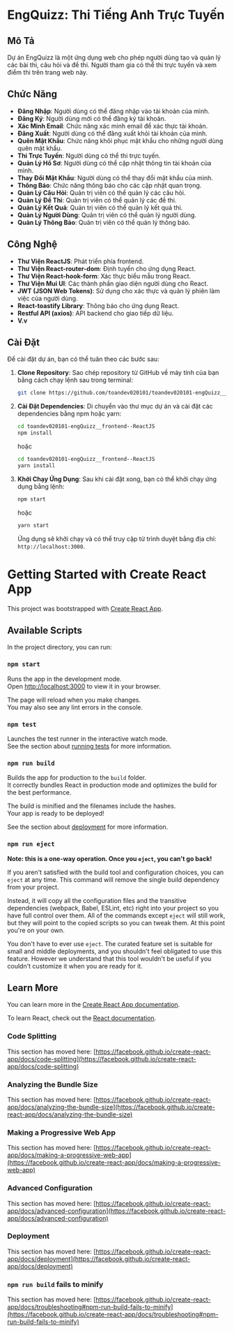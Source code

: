 # EngQuizz: Thi Tiếng Anh Trực Tuyến

## Mô Tả

Dự án EngQuizz là một ứng dụng web cho phép người dùng tạo và quản lý các bài thi, câu hỏi và đề thi. Người tham gia có thể thi trực tuyến và xem điểm thi trên trang web này.

## Chức Năng

- **Đăng Nhập**: Người dùng có thể đăng nhập vào tài khoản của mình.
- **Đăng Ký**: Người dùng mới có thể đăng ký tài khoản.
- **Xác Minh Email**: Chức năng xác minh email để xác thực tài khoản.
- **Đăng Xuất**: Người dùng có thể đăng xuất khỏi tài khoản của mình.
- **Quên Mật Khẩu**: Chức năng khôi phục mật khẩu cho những người dùng quên mật khẩu.
- **Thi Trực Tuyến**: Người dùng có thể thi trực tuyến.
- **Quản Lý Hồ Sơ**: Người dùng có thể cập nhật thông tin tài khoản của mình.
- **Thay Đổi Mật Khẩu**: Người dùng có thể thay đổi mật khẩu của mình.
- **Thông Báo**: Chức năng thông báo cho các cập nhật quan trọng.
- **Quản Lý Câu Hỏi**: Quản trị viên có thể quản lý các câu hỏi.
- **Quản Lý Đề Thi**: Quản trị viên có thể quản lý các đề thi.
- **Quản Lý Kết Quả**: Quản trị viên có thể quản lý kết quả thi.
- **Quản Lý Người Dùng**: Quản trị viên có thể quản lý người dùng.
- **Quản Lý Thông Báo**: Quản trị viên có thể quản lý thông báo.

## Công Nghệ

- **Thư Viện ReactJS**: Phát triển phía frontend.
- **Thư Viện React-router-dom**: Định tuyến cho ứng dụng React.
- **Thư Viện React-hook-form**: Xác thực biểu mẫu trong React.
- **Thư Viện Mui UI**: Các thành phần giao diện người dùng cho React.
- **JWT (JSON Web Tokens)**: Sử dụng cho xác thực và quản lý phiên làm việc của người dùng.
- **React-toastify Library**: Thông báo cho ứng dụng React.
- **Restful API (axios)**: API backend cho giao tiếp dữ liệu.
- **V.v**

## Cài Đặt

Để cài đặt dự án, bạn có thể tuân theo các bước sau:

1. **Clone Repository**: Sao chép repository từ GitHub về máy tính của bạn bằng cách chạy lệnh sau trong terminal:

   ```bash
   git clone https://github.com/toandev020101/toandev020101-engQuizz__frontend--ReactJS.git
   ```

2. **Cài Đặt Dependencies**: Di chuyển vào thư mục dự án và cài đặt các dependencies bằng npm hoặc yarn:

   ```bash
   cd toandev020101-engQuizz__frontend--ReactJS
   npm install
   ```

   hoặc

   ```bash
   cd toandev020101-engQuizz__frontend--ReactJS
   yarn install
   ```

3. **Khởi Chạy Ứng Dụng**: Sau khi cài đặt xong, bạn có thể khởi chạy ứng dụng bằng lệnh:

   ```bash
   npm start
   ```

   hoặc

   ```bash
   yarn start
   ```

   Ứng dụng sẽ khởi chạy và có thể truy cập từ trình duyệt bằng địa chỉ: `http://localhost:3000`.

# Getting Started with Create React App

This project was bootstrapped with [Create React App](https://github.com/facebook/create-react-app).

## Available Scripts

In the project directory, you can run:

### `npm start`

Runs the app in the development mode.\
Open [http://localhost:3000](http://localhost:3000) to view it in your browser.

The page will reload when you make changes.\
You may also see any lint errors in the console.

### `npm test`

Launches the test runner in the interactive watch mode.\
See the section about [running tests](https://facebook.github.io/create-react-app/docs/running-tests) for more information.

### `npm run build`

Builds the app for production to the `build` folder.\
It correctly bundles React in production mode and optimizes the build for the best performance.

The build is minified and the filenames include the hashes.\
Your app is ready to be deployed!

See the section about [deployment](https://facebook.github.io/create-react-app/docs/deployment) for more information.

### `npm run eject`

**Note: this is a one-way operation. Once you `eject`, you can't go back!**

If you aren't satisfied with the build tool and configuration choices, you can `eject` at any time. This command will remove the single build dependency from your project.

Instead, it will copy all the configuration files and the transitive dependencies (webpack, Babel, ESLint, etc) right into your project so you have full control over them. All of the commands except `eject` will still work, but they will point to the copied scripts so you can tweak them. At this point you're on your own.

You don't have to ever use `eject`. The curated feature set is suitable for small and middle deployments, and you shouldn't feel obligated to use this feature. However we understand that this tool wouldn't be useful if you couldn't customize it when you are ready for it.

## Learn More

You can learn more in the [Create React App documentation](https://facebook.github.io/create-react-app/docs/getting-started).

To learn React, check out the [React documentation](https://reactjs.org/).

### Code Splitting

This section has moved here: [https://facebook.github.io/create-react-app/docs/code-splitting](https://facebook.github.io/create-react-app/docs/code-splitting)

### Analyzing the Bundle Size

This section has moved here: [https://facebook.github.io/create-react-app/docs/analyzing-the-bundle-size](https://facebook.github.io/create-react-app/docs/analyzing-the-bundle-size)

### Making a Progressive Web App

This section has moved here: [https://facebook.github.io/create-react-app/docs/making-a-progressive-web-app](https://facebook.github.io/create-react-app/docs/making-a-progressive-web-app)

### Advanced Configuration

This section has moved here: [https://facebook.github.io/create-react-app/docs/advanced-configuration](https://facebook.github.io/create-react-app/docs/advanced-configuration)

### Deployment

This section has moved here: [https://facebook.github.io/create-react-app/docs/deployment](https://facebook.github.io/create-react-app/docs/deployment)

### `npm run build` fails to minify

This section has moved here: [https://facebook.github.io/create-react-app/docs/troubleshooting#npm-run-build-fails-to-minify](https://facebook.github.io/create-react-app/docs/troubleshooting#npm-run-build-fails-to-minify)
